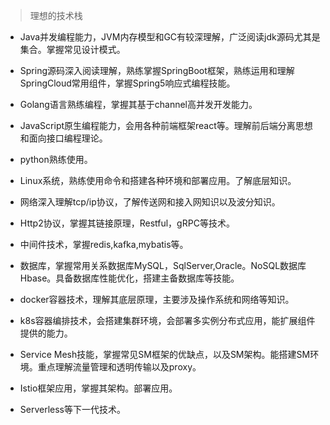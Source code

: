 
> 理想的技术栈

* Java并发编程能力，JVM内存模型和GC有较深理解，广泛阅读jdk源码尤其是集合。掌握常见设计模式。

* Spring源码深入阅读理解，熟练掌握SpringBoot框架，熟练运用和理解SpringCloud常用组件，掌握Spring5响应式编程技能。

* Golang语言熟练编程，掌握其基于channel高并发开发能力。

* JavaScript原生编程能力，会用各种前端框架react等。理解前后端分离思想和面向接口编程理论。

* python熟练使用。

* Linux系统，熟练使用命令和搭建各种环境和部署应用。了解底层知识。

* 网络深入理解tcp/ip协议，了解传送网和接入网知识以及波分知识。

* Http2协议，掌握其链接原理，Restful，gRPC等技术。

* 中间件技术，掌握redis,kafka,mybatis等。

* 数据库，掌握常用关系数据库MySQL，SqlServer,Oracle。NoSQL数据库Hbase。具备数据库性能优化，搭建主备数据库等技能。

* docker容器技术，理解其底层原理，主要涉及操作系统和网络等知识。

* k8s容器编排技术，会搭建集群环境，会部署多实例分布式应用，能扩展组件提供的能力。

* Service Mesh技能，掌握常见SM框架的优缺点，以及SM架构。能搭建SM环境。重点理解流量管理和透明传输以及proxy。

* Istio框架应用，掌握其架构。部署应用。

* Serverless等下一代技术。

